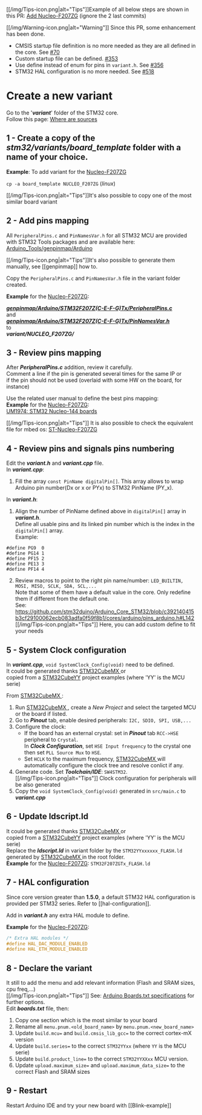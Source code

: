 [[/img/Tips-icon.png|alt="Tips"]]Example of all below steps are shown in this PR: [Add Nucleo-F207ZG](https://github.com/stm32duino/Arduino_Core_STM32/pull/63) (ignore the 2 last commits)

[[/img/Warning-icon.png|alt="Warning"]] Since this PR, some enhancement has been done.
* CMSIS startup file definition is no more needed as they are all defined in the core. See [#70](https://github.com/stm32duino/Arduino_Core_STM32/issues/70)
* Custom startup file can be defined. [#353](https://github.com/stm32duino/Arduino_Core_STM32/pull/353)
* Use define instead of enum for pins in `variant.h`. See [#356](https://github.com/stm32duino/Arduino_Core_STM32/pull/353)
* STM32 HAL configuration is no more needed. See [#518](https://github.com/stm32duino/Arduino_Core_STM32/pull/518)

# Create a new variant
Go to the '_**variant**_' folder of the STM32 core.<br>
Follow this page: [Where are sources](https://github.com/stm32duino/wiki/wiki/Where-are-sources#stm32-core-sources-files-location)

## 1 - Create a copy of the _**stm32/variants/board_template**_ folder with a name of your choice.

**Example**: To add variant for the [Nucleo-F207ZG](http://www.st.com/en/evaluation-tools/nucleo-f207zg.html)

`cp -a board_template NUCLEO_F207ZG` (_linux_)

[[/img/Tips-icon.png|alt="Tips"]]It's also possible to copy one of the most similar board variant<br>

## 2 - Add pins mapping

All `PeripheralPins.c` and `PinNamesVar.h` for all STM32 MCU are provided with STM32 Tools packages and are available here: [Arduino_Tools/genpinmap/Arduino](https://github.com/stm32duino/Arduino_Tools/tree/master/src/genpinmap/Arduino)

[[/img/Tips-icon.png|alt="Tips"]]It's also possible to generate them manually, see [[genpinmap]] how to.

Copy the `PeripheralPins.c` and `PinNamesVar.h` file in the variant folder created.

**Example** for the [Nucleo-F207ZG](http://www.st.com/en/evaluation-tools/nucleo-f207zg.html):

**_[genpinmap/Arduino/STM32F207Z(C-E-F-G)Tx/PeripheralPins.c](https://github.com/stm32duino/Arduino_Tools/blob/master/src/genpinmap/Arduino/STM32F207Z(C-E-F-G)Tx/PeripheralPins.c)_**<br>
and<br>
**_[genpinmap/Arduino/STM32F207Z(C-E-F-G)Tx/PinNamesVar.h](https://github.com/stm32duino/Arduino_Tools/blob/master/src/genpinmap/Arduino/STM32F207Z(C-E-F-G)Tx/PinNamesVar.h)_**<br>
to<br>
**_variant/NUCLEO_F207ZG/_**

## 3 - Review pins mapping
 
After **_PeripheralPins.c_** addition, review it carefully.<br>
Comment a line if the pin is generated several times for the same IP or<br>
if the pin should not be used (overlaid with some HW on the board, for instance)

Use the related user manual to define the best pins mapping:<br>
**Example** for the [Nucleo-F207ZG](http://www.st.com/en/evaluation-tools/nucleo-f207zg.html):<br>
[UM1974: STM32 Nucleo-144 boards](http://www.st.com/resource/en/user_manual/dm00244518.pdf)<br>
    
[[/img/Tips-icon.png|alt="Tips"]] It is also possible to check the equivalent file for mbed os:
[ST-Nucleo-F207ZG](https://developer.mbed.org/platforms/ST-Nucleo-F207ZG/)

## 4 - Review pins and signals pins numbering
Edit the **_variant.h_** and **_variant.cpp_** file.<br>
In **_variant.cpp_**:<br>
1. Fill the array `const PinName digitalPin[]`. This array allows to wrap Arduino pin number(Dx or x or PYx)
to STM32 PinName (PY_x).

In **_variant.h_**:<br>
1. Align the number of PinName defined above in `digitalPin[]` array in **_variant.h_**.<br>
Define all usable pins and its linked pin number which is the index in the `digitalPin[]` array.<br>
Example:
```
#define PG9  0
#define PG14 1
#define PF15 2
#define PE13 3
#define PF14 4
```

2. Review macros to point to the right pin name/number: `LED_BUILTIN, MOSI, MISO, SCLK, SDA, SCL,...`<br>
Note that some of them have a default value in the core. Only redefine them if different from the default one.<br>
See: https://github.com/stm32duino/Arduino_Core_STM32/blob/c392140415b3cf29100062ecb083adfa0f59f8b1/cores/arduino/pins_arduino.h#L142 <br>
[[/img/Tips-icon.png|alt="Tips"]] Here, you can add custom define to fit your needs<br>

## 5 - System Clock configuration
In **_variant.cpp_**, `void SystemClock_Config(void)` need to be defined.<br>
It could be generated thanks [STM32CubeMX ](http://www.st.com/en/development-tools/stm32cubemx.html) or <br>
copied from a [STM32CubeYY](http://www.st.com/en/embedded-software/stm32cube-embedded-software.html?querycriteria=productId=LN1897) project examples 
(where 'YY' is the MCU serie)

From [STM32CubeMX ](http://www.st.com/en/development-tools/stm32cubemx.html):
1. Run [STM32CubeMX ](http://www.st.com/en/development-tools/stm32cubemx.html), create a _New Project_ and select the targeted MCU or the board if listed.
2. Go to **_Pinout_** tab, enable desired peripherals: `I2C, SDIO, SPI, USB,...`
3. Configure the clock:
    * If the board has an external crystal: set in **_Pinout_** tab `RCC->HSE` peripheral to `Crystal`.<br>
In **_Clock Configuration_**, set `HSE Input frequency` to the crystal one then set `PLL Source Mux` to `HSE`.<br>
    * Set `HCLK` to the maximum frequency, [STM32CubeMX ](http://www.st.com/en/development-tools/stm32cubemx.html) will automatically configure the clock tree and resolve conlict if any.
4. Generate code. Set **_Toolchain/IDE_**: `SW4STM32`.<br>
[[/img/Tips-icon.png|alt="Tips"]] Clock configuration for peripherals will be also generated
5. Copy the `void SystemClock_Config(void)` generated in `src/main.c` to **_variant.cpp_**

## 6 - Update ldscript.ld
It could be generated thanks [STM32CubeMX ](http://www.st.com/en/development-tools/stm32cubemx.html) or <br>
copied from a [STM32CubeYY](http://www.st.com/en/embedded-software/stm32cube-embedded-software.html?querycriteria=productId=LN1897) project examples 
(where 'YY' is the MCU serie)<br>
Replace the **_ldscript.ld_** in variant folder by the `STM32YYxxxxxx_FLASH.ld` generated by [STM32CubeMX ](http://www.st.com/en/development-tools/stm32cubemx.html) in the root folder.<br>
**Example** for the [Nucleo-F207ZG](http://www.st.com/en/evaluation-tools/nucleo-f207zg.html): `STM32F207ZGTx_FLASH.ld`

## 7 - HAL configuration
Since core version greater than **1.5.0**, a default STM32 HAL configuration is provided per STM32 series.
Refer to [[hal-configuration]].

Add in **_variant.h_** any extra HAL module to define.

**Example** for the [Nucleo-F207ZG](http://www.st.com/en/evaluation-tools/nucleo-f207zg.html):<br>
```C
/* Extra HAL modules */
#define HAL_DAC_MODULE_ENABLED
#define HAL_ETH_MODULE_ENABLED
```

## 8 - Declare the variant
It still to add the menu and add relevant information (Flash and SRAM sizes, cpu freq,...)<br>
[[/img/Tips-icon.png|alt="Tips"]] See: [Arduino Boards.txt specifications](https://github.com/arduino/Arduino/wiki/Arduino-IDE-1.5-3rd-party-Hardware-specification#boardstxt) for further options.<br>
Edit **_boards.txt_** file, then:<br>
1. Copy one section which is the most similar to your board
2. Rename all `menu.pnum.<old_board_name>` by `menu.pnum.<new_board_name>`
3. Update `build.mcu=` and `build.cmsis_lib_gcc=` to the correct cortex-mX version
4. Update `build.series=` to the correct `STM32YYxx` (where `YY` is the MCU serie)
5. Update `build.product_line=` to the correct `STM32YYXXxx` MCU version.
6. Update `upload.maximum_size=` and `upload.maximum_data_size=` to the correct Flash and SRAM sizes

## 9 - Restart
Restart Arduino IDE and try your new board with [[Blink-example]]

